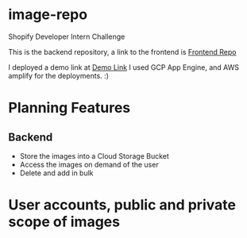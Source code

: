 # image-repo
Shopify Developer Intern Challenge

This is the backend repository,
a link to the frontend is
[Frontend Repo](https://github.com/simenghe/image-repo-frontend)

I deployed a demo link at [Demo Link](https://master.d973ty5cuep5w.amplifyapp.com/)
I used GCP App Engine, and AWS amplify for the deployments. :)

# Planning Features
## Backend
* Store the images into a Cloud Storage Bucket
* Access the images on demand of the user
* Delete and add in bulk

# User accounts, public and private scope of images

